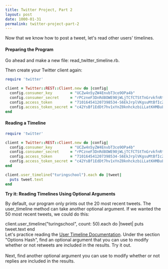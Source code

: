 ```yaml
---
title: Twitter Project, Part 2
layout: post
date: 1000-01-31
permalink: twitter-project-part-2
---
```


Now that we know how to post a tweet, let's read other users' timelines.

<h4>Preparing the Program</h4>

Go ahead and make a new file: <span class="command">read_twitter\_timeline.rb</span>.

Then create your Twitter client again:

```ruby
require 'twitter'

client = Twitter::REST::Client.new do |config|
  config.consumer_key        = "UCZw4n5yZW4EnvbT3co9OPa4b"
  config.consumer_secret     = "rPCzneF3DnRd8OWE90jWLjTCfCTStTnGrvkfnRtfEEVE3FWL4K"
  config.access_token        = "710164541207398534-S6EkJrplVKgsuMtBfIcZcPTxGeINwMx"
  config.access_token_secret = "c42YsBf1EdDt7hv1xYnZ0knhckzbiLLatKHMBuLXTgyP3"
end
```

<h4>Reading a Timeline</h4>

```ruby
require 'twitter'

client = Twitter::REST::Client.new do |config|
  config.consumer_key        = "UCZw4n5yZW4EnvbT3co9OPa4b"
  config.consumer_secret     = "rPCzneF3DnRd8OWE90jWLjTCfCTStTnGrvkfnRtfEEVE3FWL4K"
  config.access_token        = "710164541207398534-S6EkJrplVKgsuMtBfIcZcPTxGeINwMx"
  config.access_token_secret = "c42YsBf1EdDt7hv1xYnZ0knhckzbiLLatKHMBuLXTgyP3"
end

client.user_timeline("turingschool").each do |tweet|
  puts tweet.text
end
```

<div class="card cyan ">
  <div class="card-content white-text">
    <span class="card-title black-text"><b>Try it: Reading Timelines Using Optional Arguments</b></span>
    <p>
      By default, our program only prints out the 20 most recent tweets. The <span class="command">user_timeline</span> method can take another optional argument. If we wanted the 50 most recent tweets, we could do this:
      <div class="output">
        client.user_timeline("turingschool", count: 50).each do |tweet|
          puts tweet.text
        end
      </div>
      Let's practice reading the <a class="link-in-try" href="http://www.rubydoc.info/gems/twitter/Twitter/REST/Timelines#user_timeline-instance_method">User Timeline Documentation</a>. Under the section "Options Hash", find an optional argument that you can use to modify whether or not retweets are included in the results. Try it out. <br><br>
      Next, find another optional argument you can use to modify whether or not replies are included in the results.
    </p>
  </div>
</div>
